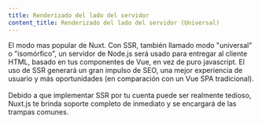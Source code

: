 ```yaml
---
title: Renderizado del lado del servidor
content_title: Renderizado del lado del servidor (Universal)
---
```

El modo mas popular de Nuxt. Con SSR, también llamado modo "universal" o "isomórfico", un servidor de Node.js será usado para entregar al cliente HTML, basado en tus componentes de Vue, en vez de puro javascript. El uso de SSR generará un gran impulso de SEO, una mejor experiencia de usuario y más oportunidades (en comparación con un Vue SPA tradicional).<br><br>
Debido a que implementar SSR por tu cuenta puede ser realmente tedioso, Nuxt.js te brinda soporte completo de inmediato y se encargará de las trampas comunes.
